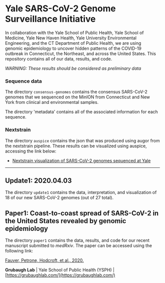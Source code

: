 # Yale SARS-CoV-2 Genome Surveillance Initiative
In collaboration with the Yale School of Public Health, Yale School of Medicine, Yale New Haven Health, Yale University Environmental Engineering, and the CT Department of Public Health, we are using genomic epidemiology to uncover hidden patterns of the COVID-19 outbreak in Connecticut, the Northeast, and across the United States. This repository contains all of our data, results, and code.

*WARNING: These results should be considered as preliminary data*

### Sequence data

The directory `consensus-genomes` contains the consensus SARS-CoV-2 genomes that we sequenced on the MinION from Connecticut and New York from clinical and environmental samples.

The directory 'metadata' contains all of the associated information for each sequence.

### Nextstrain

The directory `auspice` contains the json that was produced using augor from the nextstrain pipeline. These results can be visualized using auspice, accessing the link below:

* [Nextstrain visualization of SARS-CoV-2 genomes sequenced at Yale](https://nextstrain.org/community/grubaughlab/CT-SARS-CoV-2/update1)

---

## Update1: 2020.04.03 

The directory `update1` contains the data, interpretation, and visualization of 18 of our new SARS-CoV-2 genomes (out of 27 total).

## Paper1: Coast-to-coast spread of SARS-CoV-2 in the United States revealed by genomic epidemiology

The directory `paper1` contains the data, results, and code for our recent manuscript submitted to *medRxiv*. The paper can be accessed using the following link: 

[Fauver, Petrone, Hodcroft, et al., 2020.](https://www.medrxiv.org/content/10.1101/2020.03.25.20043828v1)



**Grubaugh Lab** | Yale School of Public Health (YSPH) | [https://grubaughlab.com/](https://grubaughlab.com/)
